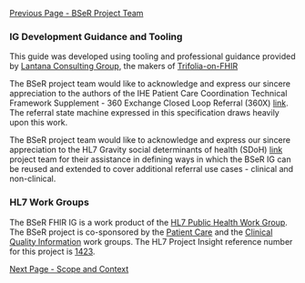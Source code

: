 [Previous Page - BSeR Project Team](BSeRProjectTeam.html)

### IG Development Guidance and Tooling

This guide was developed using tooling and professional guidance provided by [Lantana Consulting Group](https://www.lantanagroup.com/), the makers of [Trifolia-on-FHIR](https://trifolia-fhir.lantanagroup.com/)

The BSeR project team would like to acknowledge and express our sincere appreciation to the authors of the IHE Patient Care Coordination Technical Framework Supplement - 360 Exchange Closed Loop Referral (360X) [link](https://www.ihe.net/uploadedFiles/Documents/PCC/IHE_PCC_Suppl_360X.pdf). The referral state machine expressed in this specification draws heavily upon this work.

The BSeR project team would like to acknowledge and express our sincere appreciation to the HL7 Gravity social determinants of health (SDoH) [link](https://www.hl7.org/gravity/) project team for their assistance in defining ways in which the BSeR IG can be reused and extended to cover additional referral use cases - clinical and non-clinical.

### HL7 Work Groups

The BSeR FHIR IG is a work product of the [HL7 Public Health Work Group](http://www.hl7.org/Special/committees/pher/index.cfm). The BSeR project is co-sponsored by the [Patient Care](http://www.hl7.org/Special/committees/patientcare/index.cfm) and the [Clinical Quality Information](http://www.hl7.org/Special/committees/cqi/index.cfm) work groups. The HL7 Project Insight reference number for this project is [1423](http://www.hl7.org/Special/committees/pher/projects.cfm?action=edit&ProjectNumber=1423).

[Next Page - Scope and Context](ScopeandContext.html)